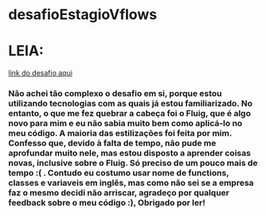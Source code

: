 # desafioEstagioVflows
<h1>LEIA:</h1>
<a href="https://kaylan00.github.io/desafioEstagioVflows/" target="_blank"> link do desafio aqui</a>

<h3> Não achei tão complexo o desafio em si, porque estou utilizando tecnologias com as quais já estou familiarizado. No entanto, o que me fez quebrar a cabeça foi o Fluig, que é algo novo para mim e eu não sabia muito bem como aplicá-lo no meu código. A maioria das estilizações foi feita por mim. Confesso que, devido à falta de tempo, não pude me aprofundar muito nele, mas estou disposto a aprender coisas novas, inclusive sobre o Fluig. Só preciso de um pouco mais de tempo :( . Contudo eu costumo usar nome de functions, classes e variaveis em inglês, mas como não sei se a empresa faz o mesmo decidi não arriscar, agradeço por qualquer feedback sobre o meu código :), Obrigado por ler! </h3>
